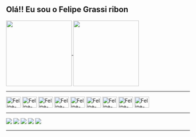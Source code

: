 ## Olá!! Eu sou o Felipe Grassi ribon

<a href="https://github.com/anuraghazra/github-readme-stats">
  <img height=180 align="center" src="https://github-readme-stats.vercel.app/api?username=feribon&theme=tokyonight&show_icons=true&include_all_commits=true&" />
</a>
<a href="https://github.com/anuraghazra/convoychat">
  <img height=180 align="center" fontsize=5px src="https://github-readme-stats.vercel.app/api/top-langs?username=feribon&layout=compact&card_width=300&theme=tokyonight&size_weight=0.5&count_weight=0.5" />
</a>

<div style="display: inline_block"><hr>
  <img align="center" alt="Felipe-HTML" height="30" width="40" src="https://cdn.jsdelivr.net/gh/devicons/devicon/icons/html5/html5-original.svg">
  <img align="center" alt="Felipe-CSS" height="30" width="40" src="https://cdn.jsdelivr.net/gh/devicons/devicon/icons/css3/css3-original.svg">
  <img align="center" alt="Felipe-Js" height="30" width="40" src="https://cdn.jsdelivr.net/gh/devicons/devicon/icons/javascript/javascript-original.svg">
  <img align="center" alt="Felipe-React" height="30" width="40" src="https://cdn.jsdelivr.net/gh/devicons/devicon/icons/react/react-original.svg">
  <img align="center" alt="Felipe-Ts" height="30" width="40" src="https://cdn.jsdelivr.net/gh/devicons/devicon/icons/typescript/typescript-original.svg">
  <img align="center" alt="Felipe-NodeJs" height="30" width="40" src="https://cdn.jsdelivr.net/gh/devicons/devicon/icons/nodejs/nodejs-plain.svg" />
  <img align="center" alt="Felipe-Python" height="30" width="40" src="https://cdn.jsdelivr.net/gh/devicons/devicon/icons/python/python-original.svg">
  <img align="center" alt="Felipe-tailwind" height="30" width="40" src="https://cdn.jsdelivr.net/gh/devicons/devicon/icons/tailwindcss/tailwindcss-plain.svg">
  <img align="center" alt="Felipe-Bootstrap" height="30" width="40" src="https://cdn.jsdelivr.net/gh/devicons/devicon/icons/bootstrap/bootstrap-original.svg" />
  <!-- devicon.dev -->
</div>
  <hr>
<div>
  <a href="https://instagram.com/feribon" target="_blank"><img src="https://img.shields.io/badge/-Instagram-%23E4405F?style=for-the-badge&logo=instagram&logoColor=white" target="_blank"></a>
 <a href="https://discord.gg/felipegrassiribon" target="_blank"><img src="https://img.shields.io/badge/Discord-7289DA?style=for-the-badge&logo=discord&logoColor=white" target="_blank"></a> 
  <a href = "mailto:felipe.gribon@hotmail.com"><img src="https://img.shields.io/badge/Microsoft_Outlook-0078D4?style=for-the-badge&logo=microsoft-outlook&logoColor=white" target="_blank"></a>
  <a href="https://www.linkedin.com/in/felipegrassiribon" target="_blank"><img src="https://img.shields.io/badge/-LinkedIn-%230077B5?style=for-the-badge&logo=linkedin&logoColor=white" target="_blank"></a> 
  <a href="https://wa.me/5511982271936" target="_blank"><img src="	https://img.shields.io/badge/WhatsApp-25D366?style=for-the-badge&logo=whatsapp&logoColor=white" target="_blank"></a> 
  <!-- https://dev.to/envoy_/150-badges-for-github-pnk -->
</div><hr>
<!-- ![Snake gif](https://github.com/feribon/blob/output/github-contibution-grid-snake.svg) -->


